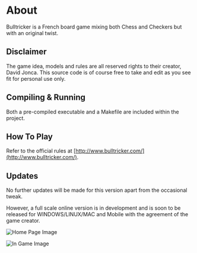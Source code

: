 # About
Bulltricker is a French board game mixing both Chess and Checkers but with an original twist.
## Disclaimer
The game idea, models and rules are all reserved rights to their creator, David Jonca. This source code is of course free to take and edit as you see fit for personal use only.
## Compiling & Running
Both a pre-compiled executable and a Makefile are included within the project.
## How To Play
Refer to the official rules at [http://www.bulltricker.com/](http://www.bulltricker.com/).
## Updates
No further updates will be made for this version apart from the occasional tweak.

However, a full scale online version is in development and is soon to be released for WINDOWS/LINUX/MAC and Mobile with the agreement of the game creator.

![Home Page Image](https://i.imgur.com/dTwuY2c.jpg)

![In Game Image](https://i.imgur.com/Mnv1Yig.jpg)
